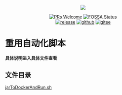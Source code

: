 <p align="center">
  <a href="https://github.com/tooyi/recode">
    <img src="./images/logo.png">
  </a>
</p>

<div align="center">

[![PRs Welcome](https://badgen.net/badge/PRs/welcome/green)](../../pulls)  [![FOSSA Status](https://app.fossa.com/api/projects/git%2Bgithub.com%2Fyanglbme%2Fgitee-pages-action.svg?type=shield)](https://app.fossa.com/projects/git%2Bgithub.com%2Fyanglbme%2Fgitee-pages-action?ref=badge_shield)<br>[![release](https://img.shields.io/github/v/release/tooyi/recode.svg)](../../releases) [![github](https://badgen.net/badge/⭐/GitHub/blue)](https://github.com/tooyi/recode) [![gitee](https://badgen.net/badge/⭐/Gitee/blue)](https://gitee.com/tooyi/recode) 
</div>

# 重用自动化脚本

**具体说明进入具体文件查看**

## 文件目录
[jarToDockerAndRun.sh](https://github.com/tooyi/recode/blob/master/java/jarToDockerAndRun.sh)

